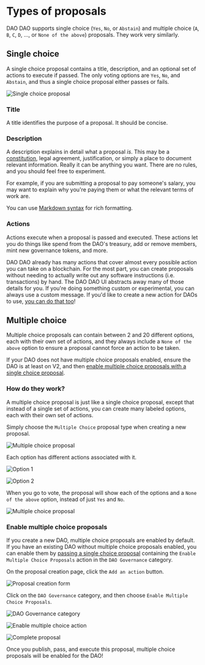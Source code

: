 # Types of proposals

DAO DAO supports single choice (`Yes`, `No`, or `Abstain`) and multiple choice (`A`, `B`, `C`, `D`, ..., or `None of the above`) proposals. They work very similarly.

## Single choice

A single choice proposal contains a title, description, and an optional set of actions to execute if passed. The only voting options are `Yes`, `No`, and `Abstain`, and thus a single choice proposal either passes or fails.

![Single choice proposal](../../.gitbook/assets/single-choice-proposal.png)

### Title

A title identifies the purpose of a proposal. It should be concise.

### Description

A description explains in detail what a proposal _is_. This may be a [constitution](https://daodao.zone/dao/juno10h0hc64jv006rr8qy0zhlu4jsxct8qwa0vtaleayh0ujz0zynf2s2r7v8q/proposals/A1), legal agreement, justification, or simply a place to document relevant information. Really it can be anything you want. There are no rules, and you should feel free to experiment.

For example, if you are submitting a proposal to pay someone's salary, you may want to explain why you're paying them or what the relevant terms of work are.

You can use [Markdown syntax](https://www.markdownguide.org/basic-syntax) for rich formatting.

### Actions

Actions execute when a proposal is passed and executed. These actions let you do things like spend from the DAO's treasury, add or remove members, mint new governance tokens, and more.

DAO DAO already has many actions that cover almost every possible action you can take on a blockchain. For the most part, you can create proposals without needing to actually write out any software instructions (i.e. transactions) by hand. The DAO DAO UI abstracts away many of those details for you. If you're doing something custom or experimental, you can always use a custom message. If you'd like to create a new action for DAOs to use, [you can do that too](https://github.com/DA0-DA0/dao-dao-ui/wiki/Adding-an-action-to-DAO-DAO)!

## Multiple choice

Multiple choice proposals can contain between 2 and 20 different options, each with their own set of actions, and they always include a `None of the above` option to ensure a proposal cannot force an action to be taken.

If your DAO does not have multiple choice proposals enabled, ensure the DAO is at least on V2, and then [enable multiple choice proposals with a single choice proposal](types.md#enable-multiple-choice-proposals).

### How do they work?

A multiple choice proposal is just like a single choice proposal, except that instead of a single set of actions, you can create many labeled options, each with their own set of actions.

Simply choose the `Multiple Choice` proposal type when creating a new proposal.

![Multiple choice proposal](../../.gitbook/assets/multiple-choice-proposal.png)

Each option has different actions associated with it.

![Option 1](../../.gitbook/assets/multiple-choice-proposal-option-1.png)

![Option 2](../../.gitbook/assets/multiple-choice-proposal-option-2.png)

When you go to vote, the proposal will show each of the options and a `None of the above` option, instead of just `Yes` and `No`.

![Multiple choice proposal](../../.gitbook/assets/multiple-choice-proposal-done.png)

### Enable multiple choice proposals

If you create a new DAO, multiple choice proposals are enabled by default. If you have an existing DAO without multiple choice proposals enabled, you can enable them by [passing a single choice proposal](how-to-create-a-proposal) containing the `Enable Multiple Choice Proposals` action in the `DAO Governance` category.

On the proposal creation page, click the `Add an action` button.

![Proposal creation form](../../.gitbook/assets/enable-multiple-choice-add-action.png)

Click on the `DAO Governance` category, and then choose `Enable Multiple Choice Proposals`.

![DAO Governance category](../../.gitbook/assets/action-modal-dao-governance-category.png)

![Enable multiple choice action](../../.gitbook/assets/enable-multiple-choice-dao-governance-category.png)

![Complete proposal](../../.gitbook/assets/enable-multiple-choice-done.png)

Once you publish, pass, and execute this proposal, multiple choice proposals will be enabled for the DAO!

